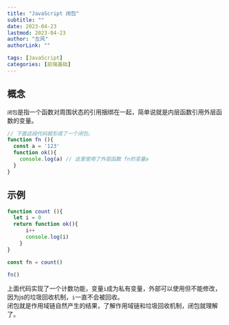 ```yaml
---
title: "JavaScript 闭包"
subtitle: ""
date: 2023-04-23
lastmod: 2023-04-23
author: "左风"
authorLink: ""

tags: [JavaScript]
categories: [前端基础]
---
```

## 概念
`闭包`是指一个函数对周围状态的引用捆绑在一起，简单说就是内层函数引用外层函数的变量。
```js
// 下面这段代码就形成了一个闭包。
function fn (){
  const a = '123'
  function ok(){
    console.log(a) // 这里使用了外层函数 fn的变量a
  }
}
```
## 示例
```js
function count (){
  let i = 0
  return function ok(){
      i++
      console.log(i)
    }
}

const fn = count()

fn()
```
上面代码实现了一个计数功能，变量`i`成为私有变量，外部可以使用但不能修改，因为js的垃圾回收机制，`i`一直不会被回收。  
闭包就是作用域链自然产生的结果，了解作用域链和垃圾回收机制，闭包就理解了。